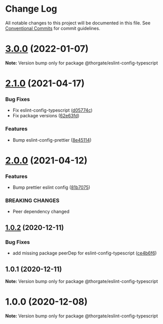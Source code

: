 # Change Log

All notable changes to this project will be documented in this file.
See [Conventional Commits](https://conventionalcommits.org) for commit guidelines.

# [3.0.0](https://github.com/thorgate/javascript/compare/@thorgate/eslint-config-typescript@2.1.0...@thorgate/eslint-config-typescript@3.0.0) (2022-01-07)

**Note:** Version bump only for package @thorgate/eslint-config-typescript





# [2.1.0](https://github.com/thorgate/javascript/compare/@thorgate/eslint-config-typescript@2.0.0...@thorgate/eslint-config-typescript@2.1.0) (2021-04-17)


### Bug Fixes

* Fix eslint-config-typescript ([d05774c](https://github.com/thorgate/javascript/commit/d05774c0a70bc96ae3cffc93c5a7a58728610234))
* Fix package versions ([62e63fd](https://github.com/thorgate/javascript/commit/62e63fdbb1c056d5d049fcee0e07bcd84296f8e4))


### Features

* Bump eslint-config-prettier ([8e45114](https://github.com/thorgate/javascript/commit/8e45114a76cfb35d9d951d054978cb1bddca303e))





# [2.0.0](https://github.com/thorgate/javascript/compare/@thorgate/eslint-config-typescript@1.0.2...@thorgate/eslint-config-typescript@2.0.0) (2021-04-12)


### Features

* Bump prettier eslint config ([81b7075](https://github.com/thorgate/javascript/commit/81b7075ac302fd092fbba01ded38c08c9ae90485))


### BREAKING CHANGES

* Peer dependency changed





## [1.0.2](https://github.com/thorgate/javascript/compare/@thorgate/eslint-config-typescript@1.0.1...@thorgate/eslint-config-typescript@1.0.2) (2020-12-11)


### Bug Fixes

* add missing package peerDep for eslint-config-typescript ([ce4b6f6](https://github.com/thorgate/javascript/commit/ce4b6f6f8f85d58f806674996fc5b9b518d688fa))





## 1.0.1 (2020-12-11)

**Note:** Version bump only for package @thorgate/eslint-config-typescript





# 1.0.0 (2020-12-08)

**Note:** Version bump only for package @thorgate/eslint-config-typescript
